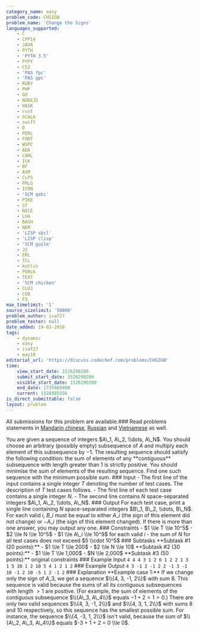 ```yaml
---
category_name: easy
problem_code: CHSIGN
problem_name: 'Change the Signs'
languages_supported:
    - C
    - CPP14
    - JAVA
    - PYTH
    - 'PYTH 3.5'
    - PYPY
    - CS2
    - 'PAS fpc'
    - 'PAS gpc'
    - RUBY
    - PHP
    - GO
    - NODEJS
    - HASK
    - rust
    - SCALA
    - swift
    - D
    - PERL
    - FORT
    - WSPC
    - ADA
    - CAML
    - ICK
    - BF
    - ASM
    - CLPS
    - PRLG
    - ICON
    - 'SCM qobi'
    - PIKE
    - ST
    - NICE
    - LUA
    - BASH
    - NEM
    - 'LISP sbcl'
    - 'LISP clisp'
    - 'SCM guile'
    - JS
    - ERL
    - TCL
    - kotlin
    - PERL6
    - TEXT
    - 'SCM chicken'
    - CLOJ
    - COB
    - FS
max_timelimit: '1'
source_sizelimit: '50000'
problem_author: isaf27
problem_tester: null
date_added: 19-03-2018
tags:
    - dynamic
    - easy
    - isaf27
    - may18
editorial_url: 'https://discuss.codechef.com/problems/CHSIGN'
time:
    view_start_date: 1526290200
    submit_start_date: 1526290200
    visible_start_date: 1526290200
    end_date: 1735669800
    current: 1528985556
is_direct_submittable: false
layout: problem
---
```

All submissions for this problem are available.### Read problems statements in [Mandarin chinese](http://www.codechef.com/download/translated/MAY18/mandarin/CHSIGN.pdf), [Russian](http://www.codechef.com/download/translated/MAY18/russian/CHSIGN.pdf) and [Vietnamese](http://www.codechef.com/download/translated/MAY18/vietnamese/CHSIGN.pdf) as well.

You are given a sequence of integers $A\_1, A\_2, \\dots, A\_N$. You should choose an arbitrary (possibly empty) subsequence of $A$ and multiply each element of this subsequence by $-1$. The resulting sequence should satisfy the following condition: the sum of elements of any \*\*contiguous\*\* subsequence with length greater than 1 is strictly positive. You should minimise the sum of elements of the resulting sequence. Find one such sequence with the minimum possible sum. ### Input - The first line of the input contains a single integer $T$ denoting the number of test cases. The description of $T$ test cases follows. - The first line of each test case contains a single integer $N$. - The second line contains $N$ space-separated integers $A\_1, A\_2, \\dots, A\_N$. ### Output For each test case, print a single line containing $N$ space-separated integers $B\_1, B\_2, \\dots, B\_N$. For each valid $i$, $B\_i$ must be equal to either $A\_i$ (the sign of this element did not change) or $-A\_i$ (the sign of this element changed). If there is more than one answer, you may output any one. ### Constraints - $1 \\le T \\le 10^5$ - $2 \\le N \\le 10^5$ - $1 \\le A\_i \\le 10^9$ for each valid $i$ - the sum of $N$ for all test cases does not exceed $5 \\cdot 10^5$ ### Subtasks \*\*Subtask #1 (20 points):\*\* - $1 \\le T \\le 200$ - $2 \\le N \\le 10$ \*\*Subtask #2 (30 points):\*\* - $1 \\le T \\le 1,000$ - $N \\le 2,000$ \*\*Subtask #3 (50 points):\*\* original constraints ### Example Input ``` 4 4 4 3 1 2 6 1 2 2 1 3 1 5 10 1 2 10 5 4 1 2 1 2 ``` ### Example Output ``` 4 3 -1 2 -1 2 2 -1 3 -1 10 -1 2 10 -5 1 2 -1 2 ``` ### Explanation \*\*Example case 1:\*\* If we change only the sign of $A\_3$, we get a sequence $\\{4, 3, -1, 2\\}$ with sum $8$. This sequence is valid because the sums of all its contiguous subsequences with length $> 1$ are positive. (For example, the sum of elements of the contiguous subsequence $\\{A\_3, A\_4\\}$ equals $-1 + 2 = 1 > 0$.) There are only two valid sequences $\\{4, 3, -1, 2\\}$ and $\\{4, 3, 1, 2\\}$ with sums $8$ and $10$ respectively, so this sequence has the smallest possible sum. For instance, the sequence $\\{4, -3, 1, 2\\}$ isn't valid, because the sum of $\\{A\_2, A\_3, A\_4\\}$ equals $-3 + 1 + 2 = 0 \\le 0$.
